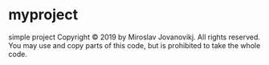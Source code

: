 # myproject
simple project
Copyright © 2019 by Miroslav Jovanovikj. All rights reserved.
You may use and copy parts of this code, 
but is prohibited to take the whole code.
